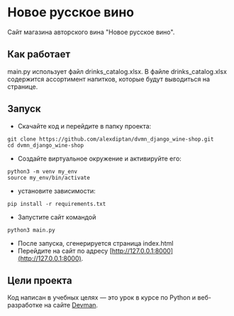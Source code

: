 # Новое русское вино

Сайт магазина авторского вина "Новое русское вино".

## Как работает
main.py использует файл drinks_catalog.xlsx. В файле drinks_catalog.xlsx содержится ассортимент
напитков, которые будут выводиться на странице. 

## Запуск

- Скачайте код и перейдите в папку проекта:
```
git clone https://github.com/alexdiptan/dvmn_django_wine-shop.git
cd dvmn_django_wine-shop
```
- Создайте виртуальное окружение и активируйте его:
```
python3 -m venv my_env
source my_env/bin/activate
```
- установите зависимости:
```
pip install -r requirements.txt
```
- Запустите сайт командой 
```
python3 main.py
```
- После запуска, сгенерируется страница index.html
- Перейдите на сайт по адресу [http://127.0.0.1:8000](http://127.0.0.1:8000).

## Цели проекта

Код написан в учебных целях — это урок в курсе по Python и веб-разработке на сайте [Devman](https://dvmn.org).
